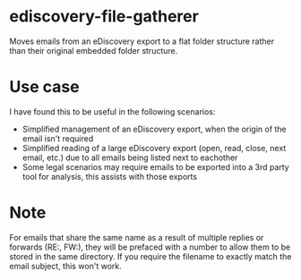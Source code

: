 # ediscovery-file-gatherer
 Moves emails from an eDiscovery export to a flat folder structure rather than their original embedded folder structure.


# Use case

I have found this to be useful in the following scenarios:
- Simplified management of an eDiscovery export, when the origin of the email isn't required
- Simplified reading of a large eDiscovery export (open, read, close, next email, etc.) due to all emails being listed next to eachother
- Some legal scenarios may require emails to be exported into a 3rd party tool for analysis, this assists with those exports

# Note

For emails that share the same name as a result of multiple replies or forwards (RE:, FW:), they will be prefaced with a number to allow them to be stored in the same directory.
If you require the filename to exactly match the email subject, this won't work.
